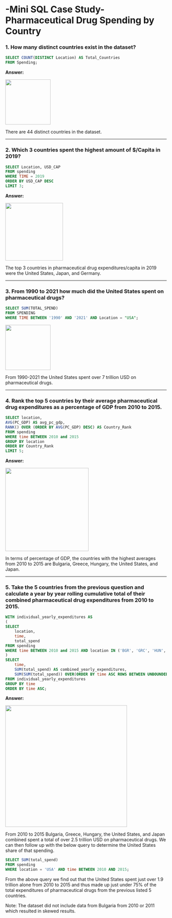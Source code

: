 # -Mini SQL Case Study-Pharmaceutical Drug Spending by Country

### 1. How many distinct countries exist in the dataset?

````sql
SELECT COUNT(DISTINCT Location) AS Total_Countries
FROM Spending;
````

**Answer:**

<kbd><img src="https://github.com/user-attachments/assets/b3c72d64-32de-46f2-8345-ebba5f698bf6" width="141" />

There are 44 distinct countries in the dataset. 

***

### 2. Which 3 countries spent the highest amount of $/Capita in 2019?

````sql
SELECT Location, USD_CAP
FROM spending
WHERE TIME = 2019
ORDER BY USD_CAP DESC
LIMIT 3;
````

**Answer:**

<kbd><img src="https://github.com/user-attachments/assets/dd9bbe95-d6c2-46bb-bd60-e5eda2995bcc" width="180" />

The top 3 countries in pharmaceutical drug expenditures/capita in 2019 were the United States, Japan, and Germany.

***

### 3. From 1990 to 2021 how much did the United States spent on pharmaceutical drugs?

````sql
SELECT SUM(TOTAL_SPEND)
FROM SPENDING
WHERE TIME BETWEEN '1990' AND '2021' AND Location = "USA";
````

<kbd><img src="https://github.com/user-attachments/assets/1f978798-3b92-409a-b825-541f16e413ef" width="141" />

From 1990-2021 the United States spent over 7 trillion USD on pharmaceutical drugs. 

***

### 4. Rank the top 5 countries by their average pharmaceutical drug expenditures as a percentage of GDP from 2010 to 2015.

````sql
SELECT location,
AVG(PC_GDP) AS avg_pc_gdp,
RANK() OVER (ORDER BY AVG(PC_GDP) DESC) AS Country_Rank
FROM spending
WHERE time BETWEEN 2010 and 2015
GROUP BY location
ORDER BY Country_Rank
LIMIT 5;
````

**Answer:**

<kbd><img src="https://github.com/user-attachments/assets/b12949be-654c-4f75-ae96-59321f6fc2c8" width="260" />

In terms of percentage of GDP, the countries with the highest averages from 2010 to 2015 are Bulgaria, Greece, Hungary, the United States, and Japan.

***

### 5. Take the 5 countries from the previous question and calculate a year by year rolling cumulative total of their combined pharmaceutical drug expenditures from 2010 to 2015.

````sql
WITH individual_yearly_expenditures AS
(
SELECT 
    location,
    time,
    total_spend
FROM spending
WHERE time BETWEEN 2010 and 2015 AND location IN ('BGR', 'GRC', 'HUN', 'USA', 'JPN')
)
SELECT  
    time,
    SUM(total_spend) AS combined_yearly_expenditures,
    SUM(SUM(total_spend)) OVER(ORDER BY time ASC ROWS BETWEEN UNBOUNDED PRECEDING AND CURRENT ROW) AS rolling_cumulative_total
FROM individual_yearly_expenditures
GROUP BY time
ORDER BY time ASC;
````

**Answer:**

<kbd><img src="https://github.com/user-attachments/assets/ddb213ce-c7ba-4945-81e4-f4f8cc82556c" width="380" />

From 2010 to 2015 Bulgaria, Greece, Hungary, the United States, and Japan combined spent a total of over 2.5 trillion USD on pharmaceutical drugs. We can then follow up with the below query to determine the United States share of that spending.

````sql
SELECT SUM(total_spend)
FROM spending
WHERE location = 'USA' AND time BETWEEN 2010 AND 2015;
````

From the above query we find out that the United States spent just over 1.9 trillion alone from 2010 to 2015 and thus made up just under 75% of the total expenditures of pharmaceutical drugs from the previous listed 5 countries.

Note: The dataset did not include data from Bulgaria from 2010 or 2011 which resulted in skewed results. 
